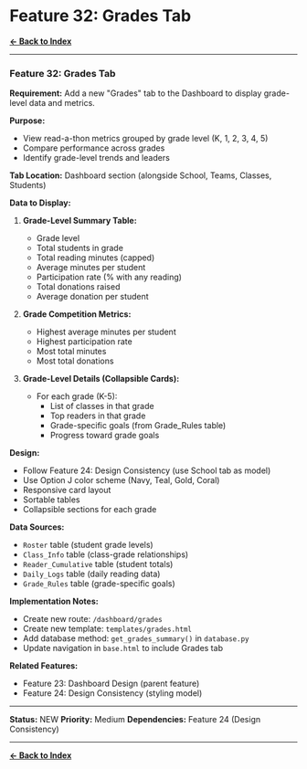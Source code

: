 # Feature 32: Grades Tab

**[← Back to Index](../00-INDEX.md)**

---

### Feature 32: Grades Tab
**Requirement:** Add a new "Grades" tab to the Dashboard to display grade-level data and metrics.

**Purpose:**
- View read-a-thon metrics grouped by grade level (K, 1, 2, 3, 4, 5)
- Compare performance across grades
- Identify grade-level trends and leaders

**Tab Location:** Dashboard section (alongside School, Teams, Classes, Students)

**Data to Display:**

1. **Grade-Level Summary Table:**
   - Grade level
   - Total students in grade
   - Total reading minutes (capped)
   - Average minutes per student
   - Participation rate (% with any reading)
   - Total donations raised
   - Average donation per student

2. **Grade Competition Metrics:**
   - Highest average minutes per student
   - Highest participation rate
   - Most total minutes
   - Most total donations

3. **Grade-Level Details (Collapsible Cards):**
   - For each grade (K-5):
     - List of classes in that grade
     - Top readers in that grade
     - Grade-specific goals (from Grade_Rules table)
     - Progress toward grade goals

**Design:**
- Follow Feature 24: Design Consistency (use School tab as model)
- Use Option J color scheme (Navy, Teal, Gold, Coral)
- Responsive card layout
- Sortable tables
- Collapsible sections for each grade

**Data Sources:**
- `Roster` table (student grade levels)
- `Class_Info` table (class-grade relationships)
- `Reader_Cumulative` table (student totals)
- `Daily_Logs` table (daily reading data)
- `Grade_Rules` table (grade-specific goals)

**Implementation Notes:**
- Create new route: `/dashboard/grades`
- Create new template: `templates/grades.html`
- Add database method: `get_grades_summary()` in `database.py`
- Update navigation in `base.html` to include Grades tab

**Related Features:**
- Feature 23: Dashboard Design (parent feature)
- Feature 24: Design Consistency (styling model)

---

**Status:** NEW
**Priority:** Medium
**Dependencies:** Feature 24 (Design Consistency)

---

**[← Back to Index](../00-INDEX.md)**
